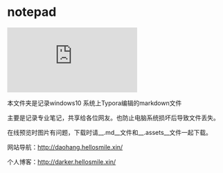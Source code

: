 # notepad

![图片](http://pan-yz.chaoxing.com/preview/showpreview_498591521903857664.html?v=1596803094000)

本文件夹是记录windows10 系统上Typora编辑的markdown文件

主要是记录专业笔记，共享给各位网友。也防止电脑系统损坏后导致文件丢失。

在线预览时图片有问题，下载时请__.md__文件和__.assets__文件一起下载。

网站导航：http://daohang.hellosmile.xin/

个人博客：http://darker.hellosmile.xin/
